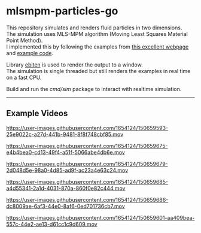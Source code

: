# mlsmpm-particles-go

This repository simulates and renders fluid particles in two dimensions.   
The simulation uses MLS-MPM algorithm (Moving Least Squares Material Point Method).  
I implemented this by following the examples from [this excellent webpage](https://nialltl.neocities.org/articles/mpm_guide.html) and [example code](https://github.com/nialltl/incremental_mpm).

Library [ebiten](https://github.com/hajimehoshi/ebiten) is used to render the output to a window.  
The simulation is single threaded but still renders the examples in real time on a fast CPU.

Build and run the _cmd/sim_ package to interact with realtime simulation.

---

## Example Videos



https://user-images.githubusercontent.com/1654124/150659593-25e9022c-a27d-441b-9481-8f8f748cbf85.mov



https://user-images.githubusercontent.com/1654124/150659675-e4b4bea0-cd13-49f4-a51f-5066abe4db6e.mov



https://user-images.githubusercontent.com/1654124/150659679-2d048d5e-98a0-4d85-ad9f-ac23a4e63c24.mov



https://user-images.githubusercontent.com/1654124/150659685-a4d55341-2a1d-4031-870a-860f0e82c444.mov



https://user-images.githubusercontent.com/1654124/150659686-dc8009ae-6af3-44e0-8af6-0ed701736cb7.mov



https://user-images.githubusercontent.com/1654124/150659601-aa409bea-557c-44e2-ae13-d61cc1c9d609.mov

